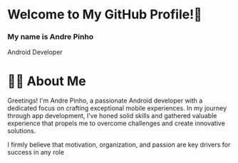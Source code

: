 <!-- Title -->
# Welcome to My GitHub Profile!👋
### My name is Andre Pinho 
Android Developer

<!-- About Me -->
# 👨‍💻 About Me
Greetings! I'm Andre Pinho, a passionate Android developer with a dedicated focus on crafting exceptional mobile experiences. In my journey through app development, I've honed solid skills and gathered valuable experience that propels me to overcome challenges and create innovative solutions. 

I firmly believe that motivation, organization, and passion are key drivers for success in any role
